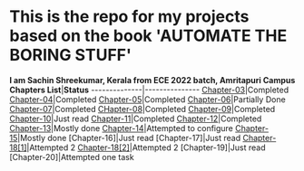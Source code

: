 # This is the repo for my projects based on the book 'AUTOMATE THE BORING STUFF' 

**I am Sachin Shreekumar, Kerala from ECE 2022 batch, Amritapuri Campus**
**Chapters List**|**Status**
--------------|---------------
[Chapter-03](https://github.com/sachin-bhai/amFOSS-Automate-the-boring/tree/master/Chapter%203)|Completed
[Chapter-04](https://github.com/sachin-bhai/amFOSS-Automate-the-boring/tree/master/Chapter%204)|Completed
[Chapter-05](https://github.com/sachin-bhai/amFOSS-Automate-the-boring/tree/master/Chapter%205)|Completed
[Chapter-06](https://github.com/sachin-bhai/amFOSS-Automate-the-boring/tree/master/Chapter%206)|Partially Done
[Chapter-07](https://github.com/sachin-bhai/amFOSS-Automate-the-boring/tree/master/Chapter%207)|Completed
[CHapter-08](https://github.com/sachin-bhai/amFOSS-Automate-the-boring/tree/master/Chapter%208)|Completed
[Chapter-09](https://github.com/sachin-bhai/amFOSS-Automate-the-boring/tree/master/Chapter%209)|Completed
[Chapter-10]()|Just read
[Chapter-11](https://github.com/sachin-bhai/amFOSS-Automate-the-boring/tree/master/Chapter%2011)|Completed
[Chapter-12](https://github.com/sachin-bhai/amFOSS-Automate-the-boring/tree/master/Chapter%2012)|Completed
[Chapter-13](https://github.com/sachin-bhai/amFOSS-Automate-the-boring/tree/master/Chapter%2013)|Mostly done
[Chapter-14](https://github.com/sachin-bhai/amFOSS-Automate-the-boring/tree/master/Chapter%2014)|Attempted to configure
[Chapter-15](https://github.com/sachin-bhai/amFOSS-Automate-the-boring/tree/master/Chapter%2015)|Mostly done
[Chapter-16]|Just read
[Chapter-17]|Just read
[Chapter-18[1]](https://github.com/sachin-bhai/amFOSS-Automate-the-boring/blob/master/Chapter%2018%20%5B1%5D.py)|Attempted 2
[Chapter-18[2]](https://github.com/sachin-bhai/amFOSS-Automate-the-boring/blob/master/Chapter%2018%5B2%5D)|Attempted 2
[Chapter-19]|Just read
[Chapter-20]|Attempted one task
